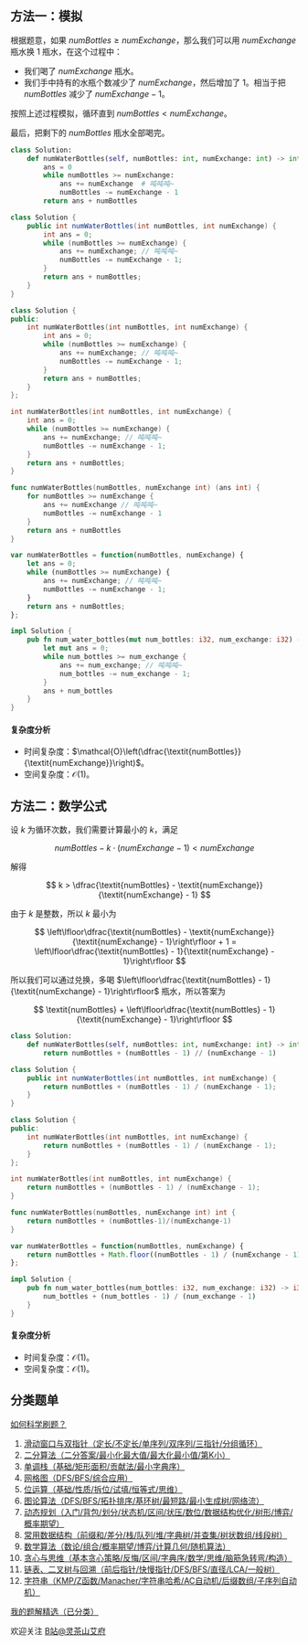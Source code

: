 ## 方法一：模拟

根据题意，如果 $\textit{numBottles}\ge \textit{numExchange}$，那么我们可以用 $\textit{numExchange}$ 瓶水换 $1$ 瓶水，在这个过程中：

- 我们喝了 $\textit{numExchange}$ 瓶水。
- 我们手中持有的水瓶个数减少了 $\textit{numExchange}$，然后增加了 $1$。相当于把 $\textit{numBottles}$ 减少了 $\textit{numExchange}-1$。

按照上述过程模拟，循环直到 $\textit{numBottles} < \textit{numExchange}$。

最后，把剩下的 $\textit{numBottles}$ 瓶水全部喝完。

```py [sol-Python3]
class Solution:
    def numWaterBottles(self, numBottles: int, numExchange: int) -> int:
        ans = 0
        while numBottles >= numExchange:
            ans += numExchange  # 吨吨吨~
            numBottles -= numExchange - 1
        return ans + numBottles
```

```java [sol-Java]
class Solution {
    public int numWaterBottles(int numBottles, int numExchange) {
        int ans = 0;
        while (numBottles >= numExchange) {
            ans += numExchange; // 吨吨吨~
            numBottles -= numExchange - 1;
        }
        return ans + numBottles;
    }
}
```

```cpp [sol-C++]
class Solution {
public:
    int numWaterBottles(int numBottles, int numExchange) {
        int ans = 0;
        while (numBottles >= numExchange) {
            ans += numExchange; // 吨吨吨~
            numBottles -= numExchange - 1;
        }
        return ans + numBottles;
    }
};
```

```c [sol-C]
int numWaterBottles(int numBottles, int numExchange) {
    int ans = 0;
    while (numBottles >= numExchange) {
        ans += numExchange; // 吨吨吨~
        numBottles -= numExchange - 1;
    }
    return ans + numBottles;
}
```

```go [sol-Go]
func numWaterBottles(numBottles, numExchange int) (ans int) {
	for numBottles >= numExchange {
		ans += numExchange // 吨吨吨~
		numBottles -= numExchange - 1
	}
	return ans + numBottles
}
```

```js [sol-JavaScript]
var numWaterBottles = function(numBottles, numExchange) {
    let ans = 0;
    while (numBottles >= numExchange) {
        ans += numExchange; // 吨吨吨~
        numBottles -= numExchange - 1;
    }
    return ans + numBottles;
};
```

```rust [sol-Rust]
impl Solution {
    pub fn num_water_bottles(mut num_bottles: i32, num_exchange: i32) -> i32 {
        let mut ans = 0;
        while num_bottles >= num_exchange {
            ans += num_exchange; // 吨吨吨~
            num_bottles -= num_exchange - 1;
        }
        ans + num_bottles
    }
}
```

#### 复杂度分析

- 时间复杂度：$\mathcal{O}\left(\dfrac{\textit{numBottles}}{\textit{numExchange}}\right)$。
- 空间复杂度：$\mathcal{O}(1)$。

## 方法二：数学公式

设 $k$ 为循环次数，我们需要计算最小的 $k$，满足

$$
\textit{numBottles} - k\cdot(\textit{numExchange} - 1) < \textit{numExchange}
$$

解得

$$
k > \dfrac{\textit{numBottles} - \textit{numExchange}}{\textit{numExchange} - 1}
$$

由于 $k$ 是整数，所以 $k$ 最小为

$$
\left\lfloor\dfrac{\textit{numBottles} - \textit{numExchange}}{\textit{numExchange} - 1}\right\rfloor + 1 = \left\lfloor\dfrac{\textit{numBottles} - 1}{\textit{numExchange} - 1}\right\rfloor
$$

所以我们可以通过兑换，多喝 $\left\lfloor\dfrac{\textit{numBottles} - 1}{\textit{numExchange} - 1}\right\rfloor$ 瓶水，所以答案为

$$
\textit{numBottles} + \left\lfloor\dfrac{\textit{numBottles} - 1}{\textit{numExchange} - 1}\right\rfloor
$$

```py [sol-Python3]
class Solution:
    def numWaterBottles(self, numBottles: int, numExchange: int) -> int:
        return numBottles + (numBottles - 1) // (numExchange - 1)
```

```java [sol-Java]
class Solution {
    public int numWaterBottles(int numBottles, int numExchange) {
        return numBottles + (numBottles - 1) / (numExchange - 1);
    }
}
```

```cpp [sol-C++]
class Solution {
public:
    int numWaterBottles(int numBottles, int numExchange) {
        return numBottles + (numBottles - 1) / (numExchange - 1);
    }
};
```

```c [sol-C]
int numWaterBottles(int numBottles, int numExchange) {
    return numBottles + (numBottles - 1) / (numExchange - 1);
}
```

```go [sol-Go]
func numWaterBottles(numBottles, numExchange int) int {
	return numBottles + (numBottles-1)/(numExchange-1)
}
```

```js [sol-JavaScript]
var numWaterBottles = function(numBottles, numExchange) {
    return numBottles + Math.floor((numBottles - 1) / (numExchange - 1));
};
```

```rust [sol-Rust]
impl Solution {
    pub fn num_water_bottles(num_bottles: i32, num_exchange: i32) -> i32 {
        num_bottles + (num_bottles - 1) / (num_exchange - 1)
    }
}
```

#### 复杂度分析

- 时间复杂度：$\mathcal{O}(1)$。
- 空间复杂度：$\mathcal{O}(1)$。

## 分类题单

[如何科学刷题？](https://leetcode.cn/circle/discuss/RvFUtj/)

1. [滑动窗口与双指针（定长/不定长/单序列/双序列/三指针/分组循环）](https://leetcode.cn/circle/discuss/0viNMK/)
2. [二分算法（二分答案/最小化最大值/最大化最小值/第K小）](https://leetcode.cn/circle/discuss/SqopEo/)
3. [单调栈（基础/矩形面积/贡献法/最小字典序）](https://leetcode.cn/circle/discuss/9oZFK9/)
4. [网格图（DFS/BFS/综合应用）](https://leetcode.cn/circle/discuss/YiXPXW/)
5. [位运算（基础/性质/拆位/试填/恒等式/思维）](https://leetcode.cn/circle/discuss/dHn9Vk/)
6. [图论算法（DFS/BFS/拓扑排序/基环树/最短路/最小生成树/网络流）](https://leetcode.cn/circle/discuss/01LUak/)
7. [动态规划（入门/背包/划分/状态机/区间/状压/数位/数据结构优化/树形/博弈/概率期望）](https://leetcode.cn/circle/discuss/tXLS3i/)
8. [常用数据结构（前缀和/差分/栈/队列/堆/字典树/并查集/树状数组/线段树）](https://leetcode.cn/circle/discuss/mOr1u6/)
9. [数学算法（数论/组合/概率期望/博弈/计算几何/随机算法）](https://leetcode.cn/circle/discuss/IYT3ss/)
10. [贪心与思维（基本贪心策略/反悔/区间/字典序/数学/思维/脑筋急转弯/构造）](https://leetcode.cn/circle/discuss/g6KTKL/)
11. [链表、二叉树与回溯（前后指针/快慢指针/DFS/BFS/直径/LCA/一般树）](https://leetcode.cn/circle/discuss/K0n2gO/)
12. [字符串（KMP/Z函数/Manacher/字符串哈希/AC自动机/后缀数组/子序列自动机）](https://leetcode.cn/circle/discuss/SJFwQI/)

[我的题解精选（已分类）](https://github.com/EndlessCheng/codeforces-go/blob/master/leetcode/SOLUTIONS.md)

欢迎关注 [B站@灵茶山艾府](https://space.bilibili.com/206214)
